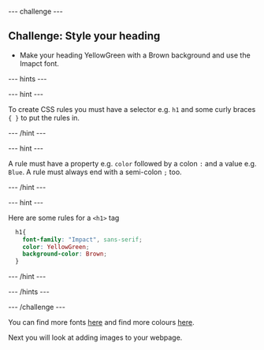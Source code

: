 --- challenge ---

## Challenge: Style your heading

+ Make your heading YellowGreen with a Brown background and use the Imapct font.

--- hints ---

--- hint ---

To create CSS rules you must have a selector e.g. `h1` and some curly braces `{ }` to put the rules in.

--- /hint ---

--- hint ---

A rule must have a property e.g. `color` followed by a colon `:` and a value e.g. `Blue`.
A rule must always end with a semi-colon `;` too.


--- /hint ---

--- hint ---

Here are some rules for a `<h1>` tag

```css
  h1{
    font-family: "Impact", sans-serif;
    color: YellowGreen;
    background-color: Brown;
  }
```

--- /hint ---

--- /hints ---

--- /challenge ---

You can find more fonts [here](https://www.w3schools.com/cssref/css_websafe_fonts.asp) and find more colours [here](https://www.w3schools.com/colors/colors_names.asp).

Next you will look at adding images to your webpage.